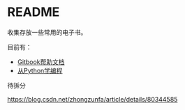 # README
收集存放一些常用的电子书。

目前有：

* [Gitbook帮助文档](./gitbook-usage/SUMMARY.md)
* [从Python学编程](./Learning-Program-From-Python/SUMMARY.md)

待拆分

https://blog.csdn.net/zhongzunfa/article/details/80344585
